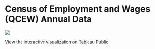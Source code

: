 # Census of Employment and Wages (QCEW) Annual Data

<!-- Tableau Public Embed Code -->
<div class='tableauPlaceholder' id='viz1695927373115' style='position: relative'><noscript><a href='#'><img alt=' ' src='https:&#47;&#47;public.tableau.com&#47;static&#47;images&#47;Ce&#47;CensusofEmploymentandWagesQCEWAnnualData&#47;Dashboard1&#47;1_rss.png' style='border: none' /></a></noscript><object class='tableauViz'  style='display:none;'><param name='host_url' value='https%3A%2F%2Fpublic.tableau.com%2F' /> <param name='embed_code_version' value='3' /> <param name='site_root' value='' /><param name='name' value='CensusofEmploymentandWagesQCEWAnnualData&#47;Dashboard1' /><param name='tabs' value='yes' /><param name='toolbar' value='yes' /><param name='static_image' value='https:&#47;&#47;public.tableau.com&#47;static&#47;images&#47;Ce&#47;CensusofEmploymentandWagesQCEWAnnualData&#47;Dashboard1&#47;1.png' /> <param name='animate_transition' value='yes' /><param name='display_static_image' value='yes' /><param name='display_spinner' value='yes' /><param name='display_overlay' value='yes' /><param name='display_count' value='yes' /><param name='language' value='en-US' /></object></div>          

[View the interactive visualization on Tableau Public](https://public.tableau.com/views/CensusofEmploymentandWagesQCEWAnnualData/Dashboard1?:language=en-US&:display_count=n&:origin=viz_share_link)
